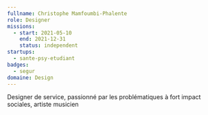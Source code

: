 ```yaml
---
fullname: Christophe Mamfoumbi-Phalente
role: Designer
missions:
  - start: 2021-05-10
    end: 2021-12-31
    status: independent
startups:
  - sante-psy-etudiant
badges:
  - segur
domaine: Design
---
```


Designer de service, passionné par les problématiques à fort impact sociales, artiste musicien
